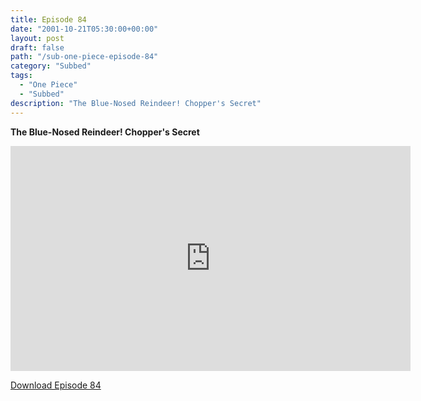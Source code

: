 ```yaml
---
title: Episode 84
date: "2001-10-21T05:30:00+00:00"
layout: post
draft: false
path: "/sub-one-piece-episode-84"
category: "Subbed"
tags:
  - "One Piece"
  - "Subbed"
description: "The Blue-Nosed Reindeer! Chopper's Secret"
---
```


**The Blue-Nosed Reindeer! Chopper's Secret**

<iframe width="640" height="360" src="https://www.rapidvideo.com/e/FX3C8VWOO7" frameborder="0" marginwidth=0 marginheight=0 scrolling=no allowfullscreen></iframe>

<a href="http://ouo.io/qs/eCodkFEQ?s=https://rapidvid.to/d/https://www.rapidvideo.com/e/FX3C8VWOO7">Download Episode 84</a>
